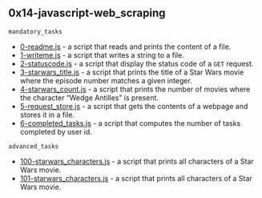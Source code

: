 ## 0x14-javascript-web_scraping

`mandatory_tasks`

* [0-readme.js](https://github.com/j88moja-code/alx-higher_level_programming/blob/main/0x14-javascript-web_scraping/0-readme.js) - a script that reads and prints the content of a file.
* [1-writeme.js](https://github.com/j88moja-code/alx-higher_level_programming/blob/main/0x14-javascript-web_scraping/1-writeme.js) - a script that writes a string to a file.
* [2-statuscode.js]() - a script that display the status code of a `GET` request.
* [3-starwars_title.js](https://github.com/j88moja-code/alx-higher_level_programming/blob/main/0x14-javascript-web_scraping/3-starwars_title.js) - a script that prints the title of a Star Wars movie where the episode number matches a given integer.
* [4-starwars_count.js](https://github.com/j88moja-code/alx-higher_level_programming/blob/main/0x14-javascript-web_scraping/4-starwars_count.js) - a script that prints the number of movies where the character “Wedge Antilles” is present.
* [5-request_store.js](https://github.com/j88moja-code/alx-higher_level_programming/blob/main/0x14-javascript-web_scraping/5-request_store.js) - a script that gets the contents of a webpage and stores it in a file.
* [6-completed_tasks.js](https://github.com/j88moja-code/alx-higher_level_programming/blob/main/0x14-javascript-web_scraping/6-completed_tasks.js) - a script that computes the number of tasks completed by user id.

`advanced_tasks`

* [100-starwars_characters.js]() - a script that prints all characters of a Star Wars movie.
* [101-starwars_characters.js]() - a script that prints all characters of a Star Wars movie.
